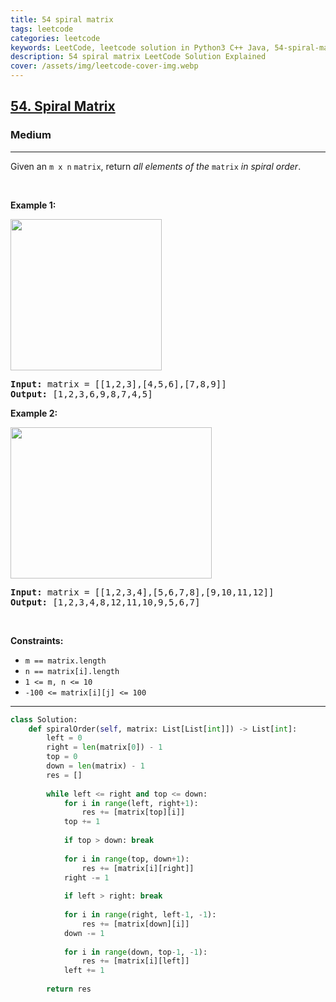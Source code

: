 ```yaml
---
title: 54 spiral matrix
tags: leetcode
categories: leetcode
keywords: LeetCode, leetcode solution in Python3 C++ Java, 54-spiral-matrix solution
description: 54 spiral matrix LeetCode Solution Explained
cover: /assets/img/leetcode-cover-img.webp
---
```



<h2><a href="https://leetcode.com/problems/spiral-matrix/">54. Spiral Matrix</a></h2><h3>Medium</h3><hr><div><p>Given an <code>m x n</code> <code>matrix</code>, return <em>all elements of the</em> <code>matrix</code> <em>in spiral order</em>.</p>

<p>&nbsp;</p>
<p><strong>Example 1:</strong></p>
<img alt="" src="https://assets.leetcode.com/uploads/2020/11/13/spiral1.jpg" style="width: 242px; height: 242px;">
<pre><strong>Input:</strong> matrix = [[1,2,3],[4,5,6],[7,8,9]]
<strong>Output:</strong> [1,2,3,6,9,8,7,4,5]
</pre>

<p><strong>Example 2:</strong></p>
<img alt="" src="https://assets.leetcode.com/uploads/2020/11/13/spiral.jpg" style="width: 322px; height: 242px;">
<pre><strong>Input:</strong> matrix = [[1,2,3,4],[5,6,7,8],[9,10,11,12]]
<strong>Output:</strong> [1,2,3,4,8,12,11,10,9,5,6,7]
</pre>

<p>&nbsp;</p>
<p><strong>Constraints:</strong></p>

<ul>
	<li><code>m == matrix.length</code></li>
	<li><code>n == matrix[i].length</code></li>
	<li><code>1 &lt;= m, n &lt;= 10</code></li>
	<li><code>-100 &lt;= matrix[i][j] &lt;= 100</code></li>
</ul>
</div>

---




```python
class Solution:
    def spiralOrder(self, matrix: List[List[int]]) -> List[int]:
        left = 0
        right = len(matrix[0]) - 1
        top = 0
        down = len(matrix) - 1
        res = []
        
        while left <= right and top <= down:
            for i in range(left, right+1):
                res += [matrix[top][i]]
            top += 1
            
            if top > down: break
            
            for i in range(top, down+1):
                res += [matrix[i][right]]
            right -= 1
            
            if left > right: break
            
            for i in range(right, left-1, -1):
                res += [matrix[down][i]]
            down -= 1
                        
            for i in range(down, top-1, -1):
                res += [matrix[i][left]]
            left += 1
        
        return res
```
